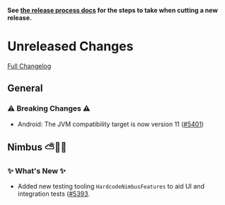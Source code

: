 **See [the release process docs](docs/howtos/cut-a-new-release.md) for the steps to take when cutting a new release.**

# Unreleased Changes

[Full Changelog](https://github.com/mozilla/application-services/compare/v97.1.0...main)

<!-- WARNING: New entries should be added below this comment to ensure the `./automation/prepare-release.py` script works as expected.

Use the template below to make assigning a version number during the release cutting process easier.

## [Component Name]

### ⚠️ Breaking Changes ⚠️
  - Description of the change with a link to the pull request ([#0000](https://github.com/mozilla/application-services/pull/0000))
### 🦊 What's Changed 🦊
  - Description of the change with a link to the pull request ([#0000](https://github.com/mozilla/application-services/pull/0000))
### ✨ What's New ✨
  - Description of the change with a link to the pull request ([#0000](https://github.com/mozilla/application-services/pull/0000))

-->

## General

### ⚠️ Breaking Changes ⚠️

- Android: The JVM compatibility target is now version 11 ([#5401](https://github.com/mozilla/application-services/issues/5401))

## Nimbus ⛅️🔬🔭

### ✨ What's New ✨
  - Added new testing tooling `HardcodeNimbusFeatures` to aid UI and integration tests ([#5393](https://github.com/mozilla/application-services/pull/5393).
